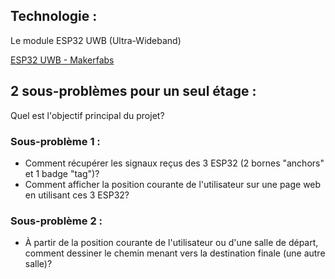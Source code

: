 
## Technologie :

Le module ESP32 UWB (Ultra-Wideband)

[ESP32 UWB - Makerfabs](https://www.makerfabs.com/esp32-uwb-ultra-wideband.html)

## 2 sous-problèmes pour un seul étage :

Quel est l'objectif principal du projet?

### Sous-problème 1 :

- Comment récupérer les signaux reçus des 3 ESP32 (2 bornes "anchors" et 1 badge "tag")?
- Comment afficher la position courante de l'utilisateur sur une page web en utilisant ces 3 ESP32?

### Sous-problème 2 :

- À partir de la position courante de l'utilisateur ou d'une salle de départ, comment dessiner le chemin menant vers la destination finale (une autre salle)?

